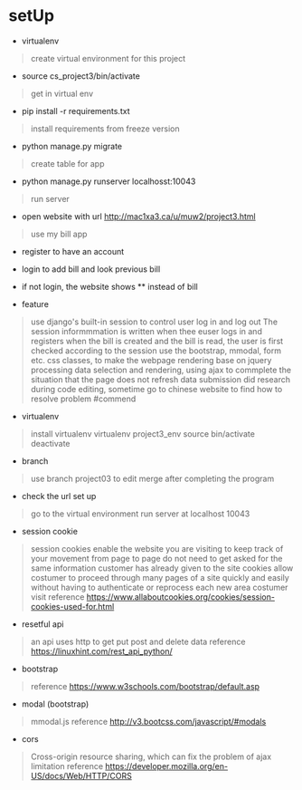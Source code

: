 # setUp
* virtualenv
> create virtual environment for this project
* source cs_project3/bin/activate
> get in virtual env
* pip install -r requirements.txt
> install requirements from freeze version
* python manage.py migrate
> create table for app
* python manage.py runserver localhosst:10043
> run server
* open website with url http://mac1xa3.ca/u/muw2/project3.html
> use my bill app
* register to have an account 
* login to add bill and look previous bill
* if not login, the website shows ** instead of bill

* feature
> use django's built-in session to control user log in and log out
> The session informmmation is written when thee euser logs in and registers
> when the bill is created and the bill is read, the user is first checked according to the session
> use the bootstrap, mmodal, form etc. css classes, to make the webpage rendering
> base on jquery processing data selection and rendering, using ajax to commplete the situation that the page does not refresh data submission
> did research during code editing, sometime go to chinese website to find how to resolve problem
#commend
* virtualenv
> install virtualenv
> virtualenv project3_env
> source bin/activate
>deactivate
* branch
> use branch project03 to edit
> merge after completing the program
* check the url set up
> go to the virtual environment
> run server at localhost 10043
* session cookie
> session cookies enable the website you are visiting to keep track of your movement from page to page
> do not need to get asked for the same information customer has already given to the site
> cookies allow costumer to proceed through many pages of a site quickly and easily without having to authenticate or reprocess each new area costumer visit
> reference https://www.allaboutcookies.org/cookies/session-cookies-used-for.html
* resetful api
> an api uses http to get put post and delete data
> reference https://linuxhint.com/rest_api_python/
* bootstrap
> reference https://www.w3schools.com/bootstrap/default.asp
* modal (bootstrap)
> mmodal.js
> reference http://v3.bootcss.com/javascript/#modals
* cors
> Cross-origin resource sharing, which can fix the problem of ajax limitation
> reference https://developer.mozilla.org/en-US/docs/Web/HTTP/CORS
